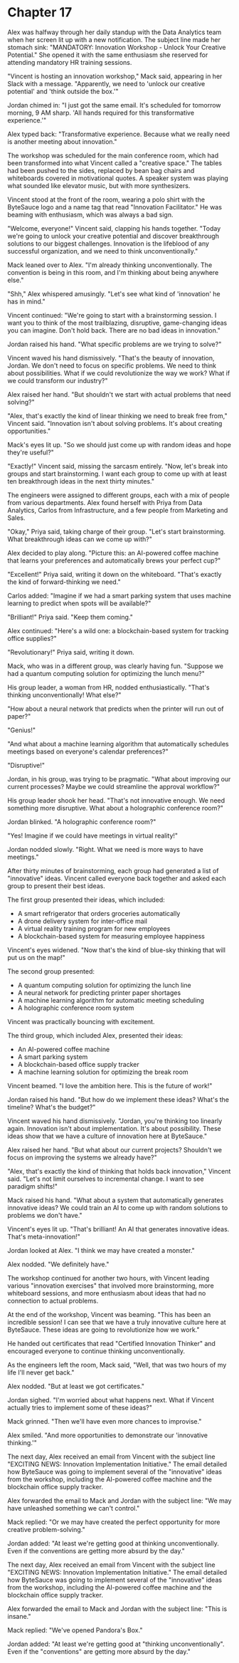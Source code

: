 # Chapter 17

Alex was halfway through her daily standup with the Data Analytics team when her screen lit up with a new notification. The subject line made her stomach sink: "MANDATORY: Innovation Workshop - Unlock Your Creative Potential." She opened it with the same enthusiasm she reserved for attending mandatory HR training sessions.

"Vincent is hosting an innovation workshop," Mack said, appearing in her Slack with a message. "Apparently, we need to 'unlock our creative potential' and 'think outside the box.'"

Jordan chimed in: "I just got the same email. It's scheduled for tomorrow morning, 9 AM sharp. 'All hands required for this transformative experience.'"

Alex typed back: "Transformative experience. Because what we really need is another meeting about innovation."

The workshop was scheduled for the main conference room, which had been transformed into what Vincent called a "creative space." The tables had been pushed to the sides, replaced by bean bag chairs and whiteboards covered in motivational quotes. A speaker system was playing what sounded like elevator music, but with more synthesizers.

Vincent stood at the front of the room, wearing a polo shirt with the ByteSauce logo and a name tag that read "Innovation Facilitator." He was beaming with enthusiasm, which was always a bad sign.

"Welcome, everyone!" Vincent said, clapping his hands together. "Today we're going to unlock your creative potential and discover breakthrough solutions to our biggest challenges. Innovation is the lifeblood of any successful organization, and we need to think unconventionally."

Mack leaned over to Alex. "I'm already thinking unconventionally. The convention is being in this room, and I'm thinking about being anywhere else."

"Shh," Alex whispered amusingly. "Let's see what kind of 'innovation' he has in mind."

Vincent continued: "We're going to start with a brainstorming session. I want you to think of the most trailblazing, disruptive, game-changing ideas you can imagine. Don't hold back. There are no bad ideas in innovation."

Jordan raised his hand. "What specific problems are we trying to solve?"

Vincent waved his hand dismissively. "That's the beauty of innovation, Jordan. We don't need to focus on specific problems. We need to think about possibilities. What if we could revolutionize the way we work? What if we could transform our industry?"

Alex raised her hand. "But shouldn't we start with actual problems that need solving?"

"Alex, that's exactly the kind of linear thinking we need to break free from," Vincent said. "Innovation isn't about solving problems. It's about creating opportunities."

Mack's eyes lit up. "So we should just come up with random ideas and hope they're useful?"

"Exactly!" Vincent said, missing the sarcasm entirely. "Now, let's break into groups and start brainstorming. I want each group to come up with at least ten breakthrough ideas in the next thirty minutes."

The engineers were assigned to different groups, each with a mix of people from various departments. Alex found herself with Priya from Data Analytics, Carlos from Infrastructure, and a few people from Marketing and Sales.

"Okay," Priya said, taking charge of their group. "Let's start brainstorming. What breakthrough ideas can we come up with?"

Alex decided to play along. "Picture this: an AI-powered coffee machine that learns your preferences and automatically brews your perfect cup?"

"Excellent!" Priya said, writing it down on the whiteboard. "That's exactly the kind of forward-thinking we need."

Carlos added: "Imagine if we had a smart parking system that uses machine learning to predict when spots will be available?"

"Brilliant!" Priya said. "Keep them coming."

Alex continued: "Here's a wild one: a blockchain-based system for tracking office supplies?"

"Revolutionary!" Priya said, writing it down.

Mack, who was in a different group, was clearly having fun. "Suppose we had a quantum computing solution for optimizing the lunch menu?"

His group leader, a woman from HR, nodded enthusiastically. "That's thinking unconventionally! What else?"

"How about a neural network that predicts when the printer will run out of paper?"

"Genius!"

"And what about a machine learning algorithm that automatically schedules meetings based on everyone's calendar preferences?"

"Disruptive!"

Jordan, in his group, was trying to be pragmatic. "What about improving our current processes? Maybe we could streamline the approval workflow?"

His group leader shook her head. "That's not innovative enough. We need something more disruptive. What about a holographic conference room?"

Jordan blinked. "A holographic conference room?"

"Yes! Imagine if we could have meetings in virtual reality!"

Jordan nodded slowly. "Right. What we need is more ways to have meetings."

After thirty minutes of brainstorming, each group had generated a list of "innovative" ideas. Vincent called everyone back together and asked each group to present their best ideas.

The first group presented their ideas, which included:
- A smart refrigerator that orders groceries automatically
- A drone delivery system for inter-office mail
- A virtual reality training program for new employees
- A blockchain-based system for measuring employee happiness

Vincent's eyes widened. "Now that's the kind of blue-sky thinking that will put us on the map!"

The second group presented:
- A quantum computing solution for optimizing the lunch line
- A neural network for predicting printer paper shortages
- A machine learning algorithm for automatic meeting scheduling
- A holographic conference room system

Vincent was practically bouncing with excitement.

The third group, which included Alex, presented their ideas:
- An AI-powered coffee machine
- A smart parking system
- A blockchain-based office supply tracker
- A machine learning solution for optimizing the break room

Vincent beamed. "I love the ambition here. This is the future of work!"

Jordan raised his hand. "But how do we implement these ideas? What's the timeline? What's the budget?"

Vincent waved his hand dismissively. "Jordan, you're thinking too linearly again. Innovation isn't about implementation. It's about possibility. These ideas show that we have a culture of innovation here at ByteSauce."

Alex raised her hand. "But what about our current projects? Shouldn't we focus on improving the systems we already have?"

"Alex, that's exactly the kind of thinking that holds back innovation," Vincent said. "Let's not limit ourselves to incremental change. I want to see paradigm shifts!"

Mack raised his hand. "What about a system that automatically generates innovative ideas? We could train an AI to come up with random solutions to problems we don't have."

Vincent's eyes lit up. "That's brilliant! An AI that generates innovative ideas. That's meta-innovation!"

Jordan looked at Alex. "I think we may have created a monster."

Alex nodded. "We definitely have."

The workshop continued for another two hours, with Vincent leading various "innovation exercises" that involved more brainstorming, more whiteboard sessions, and more enthusiasm about ideas that had no connection to actual problems.

At the end of the workshop, Vincent was beaming. "This has been an incredible session! I can see that we have a truly innovative culture here at ByteSauce. These ideas are going to revolutionize how we work."

He handed out certificates that read "Certified Innovation Thinker" and encouraged everyone to continue thinking unconventionally.

As the engineers left the room, Mack said, "Well, that was two hours of my life I'll never get back."

Alex nodded. "But at least we got certificates."

Jordan sighed. "I'm worried about what happens next. What if Vincent actually tries to implement some of these ideas?"

Mack grinned. "Then we'll have even more chances to improvise."

Alex smiled. "And more opportunities to demonstrate our 'innovative thinking.'"

The next day, Alex received an email from Vincent with the subject line "EXCITING NEWS: Innovation Implementation Initiative." The email detailed how ByteSauce was going to implement several of the "innovative" ideas from the workshop, including the AI-powered coffee machine and the blockchain office supply tracker.

Alex forwarded the email to Mack and Jordan with the subject line: "We may have unleashed something we can't control."

Mack replied: "Or we may have created the perfect opportunity for more creative problem-solving."

Jordan added: "At least we're getting good at thinking unconventionally. Even if the conventions are getting more absurd by the day."

The next day, Alex received an email from Vincent with the subject line "EXCITING NEWS: Innovation Implementation Initiative." The email detailed how ByteSauce was going to implement several of the "innovative" ideas from the workshop, including the AI-powered coffee machine and the blockchain office supply tracker.

Alex forwarded the email to Mack and Jordan with the subject line: "This is insane."

Mack replied: "We've opened Pandora's Box."

Jordan added: "At least we're getting good at "thinking unconventionally". Even if the "conventions" are getting more absurd by the day."

 